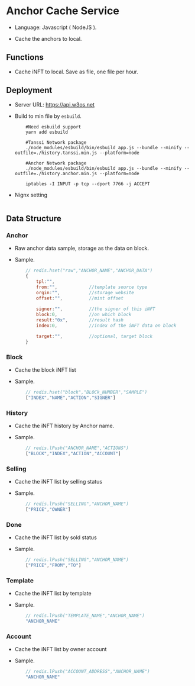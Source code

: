 # Anchor Cache Service

* Language: Javascript ( NodeJS ).

* Cache the anchors to local.

## Functions

* Cache iNFT to local. Save as file, one file per hour.

## Deployment

* Server URL: https://api.w3os.net

* Build to min file by `esbuild`.

    ```SHELL
        #Need esbuild support
        yarn add esbuild

        #Tanssi Network package
        ./node_modules/esbuild/bin/esbuild app.js --bundle --minify --outfile=./history.tanssi.min.js --platform=node

        #Anchor Network package
        ./node_modules/esbuild/bin/esbuild app.js --bundle --minify --outfile=./history.anchor.min.js --platform=node
    ```

    ```SHELL
        iptables -I INPUT -p tcp --dport 7766 -j ACCEPT
    ```

* Nignx setting

    ```SHELL

    ```

## Data Structure

### Anchor

* Raw anchor data sample, storage as the data on block.

* Sample.

    ```Javascript
        // redis.hset("raw","ANCHOR_NAME","ANCHOR_DATA")
        {
            tpl:"",
            from:"",            //template source type
            orgin:"",           //storage website
            offset:"",          //mint offset
            
            signer:"",          //the signer of this iNFT
            block:0,            //on which block
            result:"0x",        //result hash
            index:0,            //index of the iNFT data on block

            target:"",          //optional, target block
        }
    ```

### Block

* Cache the block iNFT list

* Sample.

    ```Javascript
        // redis.hset("block","BLOCk_NUMBER","SAMPLE")
        ["INDEX","NAME","ACTION","SIGNER"]
    ```

### History

* Cache the iNFT history by Anchor name.

* Sample.

    ```Javascript
        // redis.lPush("ANCHOR_NAME","ACTIONS")
        ["BLOCK","INDEX","ACTION","ACCOUNT"]
    ```

### Selling

* Cache the iNFT list by selling status

* Sample.

    ```Javascript
        // redis.lPush("SELLING","ANCHOR_NAME")
        ["PRICE","OWNER"]
    ```

### Done

* Cache the iNFT list by sold status

* Sample.

    ```Javascript
        // redis.lPush("SELLING","ANCHOR_NAME")
        ["PRICE","FROM","TO"]
    ```

### Template

* Cache the iNFT list by template

* Sample.

    ```Javascript
        // redis.lPush("TEMPLATE_NAME","ANCHOR_NAME")
        "ANCHOR_NAME"
    ```

### Account

* Cache the iNFT list by owner account

* Sample.

    ```Javascript
        // redis.lPush("ACCOUNT_ADDRESS","ANCHOR_NAME")
        "ANCHOR_NAME"
    ```
